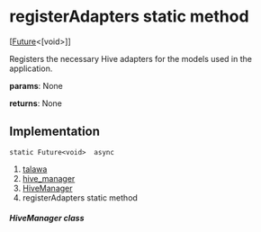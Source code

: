 
<div>

# registerAdapters static method

</div>


[[Future](https://api.flutter.dev/flutter/dart-core/Future-class.html)\<[void\>]]




Registers the necessary Hive adapters for the models used in the
application.

**params**: None

**returns**: None



## Implementation

``` language-dart
static Future<void>  async 
```







1.  [talawa](../../index.md)
2.  [hive_manager](../../services_hive_manager/)
3.  [HiveManager](../../services_hive_manager/HiveManager-class.md)
4.  registerAdapters static method

##### HiveManager class







